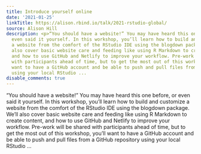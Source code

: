 ```yaml
---
title: Introduce yourself online
date: '2021-01-25'
linkTitle: https://alison.rbind.io/talk/2021-rstudio-global/
source: Alison Hill
description: <p>“You should have a website!” You may have heard this one before, or
  even said it yourself. In this workshop, you’ll learn how to build and customize
  a website from the comfort of the RStudio IDE using the blogdown package. We’ll
  also cover basic website care and feeding like using R Markdown to create content,
  and how to use GitHub and Netlify to improve your workflow. Pre-work will be shared
  with participants ahead of time, but to get the most out of this workshop, you’ll
  want to have a GitHub account and be able to push and pull files from a GitHub repository
  using your local RStudio ...
disable_comments: true
---
```

<p>“You should have a website!” You may have heard this one before, or even said it yourself. In this workshop, you’ll learn how to build and customize a website from the comfort of the RStudio IDE using the blogdown package. We’ll also cover basic website care and feeding like using R Markdown to create content, and how to use GitHub and Netlify to improve your workflow. Pre-work will be shared with participants ahead of time, but to get the most out of this workshop, you’ll want to have a GitHub account and be able to push and pull files from a GitHub repository using your local RStudio ...